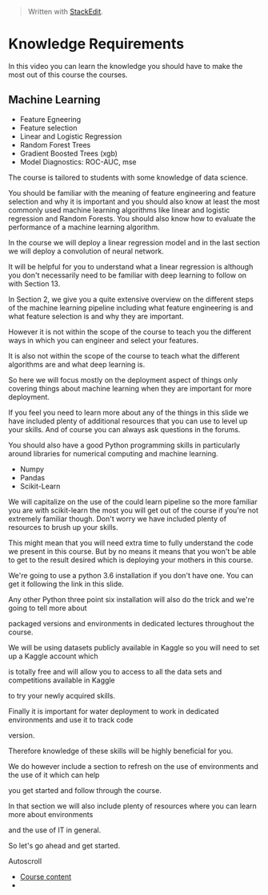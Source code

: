 > Written with [StackEdit](https://stackedit.io/).

# Knowledge Requirements

In this video you can learn the knowledge you should have to make the most out of this course the courses.

## Machine Learning

- Feature Egneering
- Feature selection
- Linear and Logistic Regression
- Random Forest Trees
- Gradient Boosted Trees (xgb)
- Model Diagnostics: ROC-AUC, mse

The course is tailored to students with some knowledge of data science.

You should be familiar with the meaning of feature engineering and feature selection and why it is important and you should also know at least the most commonly used machine learning algorithms like linear and logistic regression and Random Forests. You should also know how to evaluate the performance of a machine learning algorithm. 

In the course we will deploy a linear regression model and in the last section we will deploy a convolution of neural network.

It will be helpful for you to understand what a linear regression is although you don't necessarily need to be familiar with deep learning to follow on with Section 13.

In Section 2, we give you a quite extensive overview on the different steps of the machine learning pipeline including what feature engineering is and what feature selection is and why they are important.

However it is not within the scope of the course to teach you the different ways in which you can engineer and select your features.

It is also not within the scope of the course to teach what the different algorithms are and what deep learning is.

So here we will focus mostly on the deployment aspect of things only covering things about machine learning when they are important for more deployment.

If you feel you need to learn more about any of the things in this slide we have included plenty of additional resources that you can use to level up your skills. And of course you can always ask questions in the forums.

You should also have a good Python programming skills in particularly around libraries for numerical computing and machine learning. 

- Numpy
- Pandas
- Scikit-Learn

We will capitalize on the use of the could learn pipeline so the more familiar you are with scikit-learn the most you will get out of the course if you're not extremely familiar though. Don't worry we have included plenty of resources to brush up your skills.

This might mean that you will need extra time to fully understand the code we present in this course. But by no means it means that you won't be able to get to the result desired which is deploying your mothers in this course.

We're going to use a python 3.6 installation if you don't have one. You can get it following the link in this slide.

Any other Python three point six installation will also do the trick and we're going to tell more about

packaged versions and environments in dedicated lectures throughout the course.

We will be using datasets publicly available in Kaggle so you will need to set up a Kaggle account which

is totally free and will allow you to access to all the data sets and competitions available in Kaggle

to try your newly acquired skills.

Finally it is important for water deployment to work in dedicated environments and use it to track code

version.

Therefore knowledge of these skills will be highly beneficial for you.

We do however include a section to refresh on the use of environments and the use of it which can help

you get started and follow through the course.

In that section we will also include plenty of resources where you can learn more about environments

and the use of IT in general.

So let's go ahead and get started.

Autoscroll

-   [Course content](https://www.udemy.com/deployment-of-machine-learning-models/learn/lecture/13321626#content)
-
<!--stackedit_data:
eyJoaXN0b3J5IjpbLTExMzg5NjQ5NV19
-->